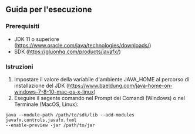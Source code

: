 ## Guida per l'esecuzione

### Prerequisiti

* JDK 11 o superiore (https://www.oracle.com/java/technologies/downloads/)
* SDK (https://gluonhq.com/products/javafx/)

### Istruzioni

1. Impostare il valore della variabile d'ambiente JAVA_HOME al percorso di installazione del JDK (https://www.baeldung.com/java-home-on-windows-7-8-10-mac-os-x-linux)
2. Eseguire il segente comando nel Prompt dei Comandi (Windows) o nel Terminale (MacOS, Linux):
```shell
java --module-path /path/to/sdk/lib --add-modules javafx.controls,javafx.fxml 
--enable-preview -jar /path/to/jar
```